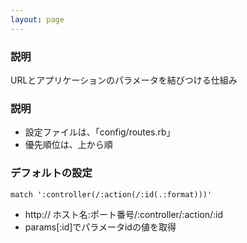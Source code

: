 ```yaml
---
layout: page
---
```


### 説明

URLとアプリケーションのパラメータを結びつける仕組み

### 説明

- 設定ファイルは、「config/routes.rb」
- 優先順位は、上から順

### デフォルトの設定

    match ':controller(/:action(/:id(.:format)))'

- http&#x3A;// ホスト名:ポート番号/:controller/:action/:id
- params[:id]でパラメータidの値を取得
